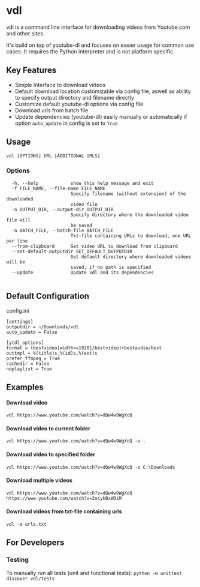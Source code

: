 # vdl
vdl is a command line interface for downloading videos from Youtube.com and other sites.

It's build on top of youtube-dl and focuses on easier usage for common use cases.
It requires the Python interpreter and is not platform specific.

## Key Features
- Simple Interface to download videos
- Default download location customizable via config file, aswell as ability to specify output directory and filename directly
- Customize default youtube-dl options via config file
- Download urls from batch file
- Update dependencies (youtube-dl) easily manually or automatically if option `auto_update` in config is set to `True`

## Usage

````
vdl [OPTIONS] URL [ADDITIONAL URLS]
````

### Options

````
  -h, --help            show this help message and exit
  -f FILE_NAME, --file-name FILE_NAME
                        Specify filename (without extension) of the downloaded
                        video file
  -o OUTPUT_DIR, --output-dir OUTPUT_DIR
                        Specify directory where the downloaded video file will
                        be saved
  -a BATCH_FILE, --batch-file BATCH_FILE
                        Txt-file containing URLs to download, one URL per line
  --from-clipboard      Get video URL to download from clipboard
  --set-default-outputdir SET_DEFAULT_OUTPUTDIR
                        Set default directory where downloaded videos will be
                        saved, if no path is specified
  --update              Update vdl and its dependencies
                      
````

## Default Configuration
config.ini
````
[settings]
outputdir = ~/Downloads/vdl
auto_update = False

[ytdl_options]
format = (bestvideo[width>=1920]/bestvideo)+bestaudio/best
outtmpl = %(title)s_%(id)s.%(ext)s
prefer_ffmpeg = True
cachedir = False
noplaylist = True
````

## Examples

#### Download video
````
vdl https://www.youtube.com/watch?v=dQw4w9WgXcQ
````

#### Download video to current folder
````
vdl https://www.youtube.com/watch?v=dQw4w9WgXcQ -o .
````

#### Download video to specified folder
````
vdl https://www.youtube.com/watch?v=dQw4w9WgXcQ -o C:\Downloads
````

#### Download multiple videos
````
vdl https://www.youtube.com/watch?v=dQw4w9WgXcQ https://www.youtube.com/watch?v=2ocykBzWDiM
````

#### Download videos from txt-file containing urls
````
vdl -a urls.txt
````


## For Developers
### Testing
To manually run all tests (unit and functional tests): `python -m unittest discover vdl/tests`
